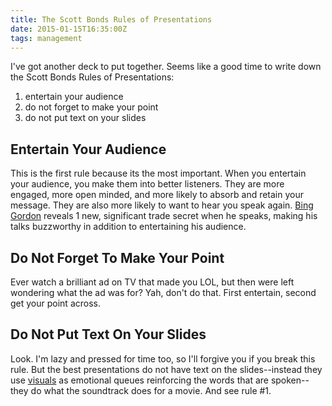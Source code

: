 ```yaml
---
title: The Scott Bonds Rules of Presentations
date: 2015-01-15T16:35:00Z
tags: management
---
```

I've got another deck to put together. Seems like a good time to write
down the Scott Bonds Rules of Presentations:

1. entertain your audience
1. do not forget to make your point
1. do not put text on your slides

## Entertain Your Audience

This is the first rule because its the most important. When you
entertain your audience, you make them into better listeners. They are
more engaged, more open minded, and more likely to absorb and retain
your message. They are also more likely to want to hear you speak again.
[Bing Gordon][1] reveals 1 new, significant trade secret when he speaks,
making his talks buzzworthy in addition to entertaining his audience.

## Do Not Forget To Make Your Point

Ever watch a brilliant ad on TV that made you LOL, but then were left
wondering what the ad was for? Yah, don't do that. First entertain,
second get your point across.

## Do Not Put Text On Your Slides

Look. I'm lazy and pressed for time too, so I'll forgive you if you
break this rule. But the best presentations do not have text on the
slides--instead they use [visuals][2] as emotional queues reinforcing
the words that are spoken--they do what the soundtrack does for a movie.
And see rule #1.

  [1]: https://en.wikipedia.org/wiki/Bing_Gordon
  [2]: http://www.philnel.com/2010/08/08/powerpoint/
